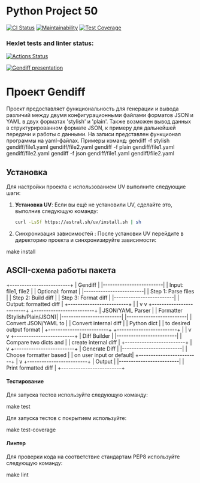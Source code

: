 # Python Project 50

[![CI Status](https://github.com/skaym00t/python-project-50/actions/workflows/pyci.yml/badge.svg)](https://github.com/skaym00t/python-project-50/actions)
[![Maintainability](https://api.codeclimate.com/v1/badges/d50f2fac7a7c884e161a/maintainability)](https://codeclimate.com/github/skaym00t/python-project-50/maintainability)
[![Test Coverage](https://api.codeclimate.com/v1/badges/d50f2fac7a7c884e161a/test_coverage)](https://codeclimate.com/github/skaym00t/python-project-50/test_coverage)


### Hexlet tests and linter status:
[![Actions Status](https://github.com/skaym00t/python-project-50/actions/workflows/hexlet-check.yml/badge.svg)](https://github.com/skaym00t/python-project-50/actions)

[![Gendiff presentation](https://asciinema.org/a/anyUdTp6X03NmjFI1e8MVxR8C.svg)](https://asciinema.org/a/anyUdTp6X03NmjFI1e8MVxR8C)
# Проект Gendiff

Проект предоставляет функциональность для генерации и вывода различий между двумя конфигурационными файлами форматов JSON и YAML в двух форматах 'stylish' и 'plain'.
Также возможен вывод данных в структурированном формате JSON, к примеру для дальнейшей передачи и работы с данными.
На записи представлен функционал программы на yaml-файлах.
Примеры команд:
gendiff -f stylish gendiff/file1.yaml gendiff/file2.yaml
gendiff -f plain gendiff/file1.yaml gendiff/file2.yaml
gendiff -f json gendiff/file1.yaml gendiff/file2.yaml
## Установка

Для настройки проекта с использованием UV выполните следующие шаги:

1. **Установка UV**:
   Если вы ещё не установили UV, сделайте это, выполнив следующую команду:
   ```bash
   curl -LsSf https://astral.sh/uv/install.sh | sh

2. Синхронизация зависимостей :
После установки UV перейдите в директорию проекта и синхронизируйте зависимости:

make install

## ASCII-схема работы пакета

+-------------------------+
|       Gendiff           |
|-------------------------|
| Input: file1, file2     |
| Optional: format        |
|-------------------------|
| Step 1: Parse files     |
| Step 2: Build diff      |
| Step 3: Format diff     |
|-------------------------|
| Output: formatted diff   |
+-------------------------+
         |   |
         v   v
+-------------------------+       +-------------------------+
|  JSON/YAML Parser       |       |  Formatter (Stylish/Plain/JSON)|
|-------------------------|       |-------------------------|
| Convert JSON/YAML to    |       | Convert internal diff    |
| Python dict             |       | to desired output format |
+-------------------------+       +-------------------------+
         |   |
         v   v
+-------------------------+
|  Diff Builder           |
|-------------------------|
| Compare two dicts and   |
| create internal diff    |
+-------------------------+
         |
         v
+-------------------------+
|  Generate Diff          |
|-------------------------|
| Choose formatter based  |
| on user input or default|
+-------------------------+
         |
         v
+-------------------------+
|  Output                 |
|-------------------------|
| Print formatted diff    |
+-------------------------+

#### Тестирование

Для запуска тестов используйте следующую команду:

make test

Для запуска тестов с покрытием используйте:

make test-coverage

#### Линтер

Для проверки кода на соответствие стандартам PEP8 используйте следующую команду:

make lint